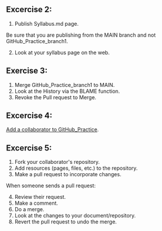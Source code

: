 ## Excercise 2: 
1. Publish Syllabus.md page. 

Be sure that you are publishing from the MAIN branch and not GitHub_Practice_branch1.

2. Look at your syllabus page on the web.

## Exercise 3: 
1. Merge GitHub_Practice_branch1 to MAIN. 
2. Look at the History via the BLAME function.
3. Revoke the Pull request to Merge.

## Excercise 4: 
[Add a collaborator to GitHub_Practice](https://docs.github.com/en/account-and-profile/setting-up-and-managing-your-github-user-account/managing-access-to-your-personal-repositories/inviting-collaborators-to-a-personal-repository).

## Excercise 5: 
1. Fork your collaborator's repository.
2. Add resources (pages, files, etc.) to the repository.
3. Make a pull request to incorporate changes.

When someone sends a pull request:

4. Review their request.
5. Make a comment.
6. Do a merge.
7. Look at the changes to your document/repository.
8. Revert the pull request to undo the merge.






